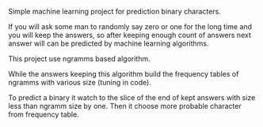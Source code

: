 Simple machine learning project for prediction binary characters.


If you will ask some man to randomly say zero or one for the long time and you will keep the answers, so after keeping enough count of answers next answer will can be predicted by machine learning algorithms.


This project use ngramms based algorithm.

While the answers keeping this algorithm build the frequency tables of ngramms with various size (tuning in code).

To predict a binary it watch to the slice of the end of kept answers with size less than ngramm size by one. Then it choose more probable character from frequency table.